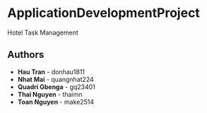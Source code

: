 # ApplicationDevelopmentProject

Hotel Task Management

## Authors

* **Hau Tran** - donhau1811
* **Nhat Mai** - quangnhat224
* **Quadri Gbenga** - gq23401
* **Thai Nguyen** - thaimn
* **Toan Nguyen** - make2514

